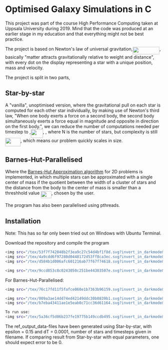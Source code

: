 # Optimised Galaxy Simulations in C

This project was part of the course High Performance Computing taken at Uppsala University during 2019. Mind that the code was produced at an earlier stage in my education and that everything might not be best practice.

The project is based on Newton's law of universal gravitation,<img src="/tex/ebe1a6a00f5417138a18fd859a6bb504.svg?invert_in_darkmode&sanitize=true" align=middle width=85.82971649999999pt height=23.388043799999995pt/>, basically "matter attracts gravitationally relative to weight and distance", with every dot on the display representing a star with a unique position, mass and velocity.

The project is split in two parts,

## Star-by-star

A "vanilla", unoptimised version, where the gravitational pull on each star is computed for each other star individually, by making use of Newton's third law, "When one body exerts a force on a second body, the second body simultaneously exerts a force equal in magnitude and opposite in direction on the first body.", we can reduce the number of computations needed per timestep to ,<img src="/tex/1543c1876e3d20ade9401dccfef3689a.svg?invert_in_darkmode&sanitize=true" align=middle width=38.812847699999985pt height=26.76175259999998pt/>, , where N is the number of stars, but complexity is still <img src="/tex/8e90dbe2d3ca28b3ad0012cb03e7ead6.svg?invert_in_darkmode&sanitize=true" align=middle width=48.70330244999999pt height=26.76175259999998pt/>, which means our problem quickly scales in size.

## Barnes-Hut-Parallelised

Where the [Barnes-Hut Approximation algorithm](https://en.wikipedia.org/wiki/Barnes%E2%80%93Hut_simulation) for 2D problems is implemented, in which multiple stars can be approximated with a single center of mass if the quotient between the width of a cluster of stars and the distance from the body to the center of mass is smaller than a  threshhold value <img src="/tex/20d4bcfec3faaaae8404a53c8fc76fb2.svg?invert_in_darkmode&sanitize=true" align=middle width=33.96649739999999pt height=22.831056599999986pt/>, chosen by the user. 

The program has also been parallelised using pthreads.

## Installation
Note: This has so far only been tried out on Windows with Ubuntu Terminal.

Download the repository and compile the program
```bash
<img src="/tex/53f7f742848b2f3ea9c27c54d4bf1f8d.svg?invert_in_darkmode&sanitize=true" align=middle width=281.90691869999995pt height=22.831056599999986pt/> git clone https://github.com/LoweLundin/Optimised-galaxy-simulations-in-C
<img src="/tex/4a9cdd6f97280d0448172d53ff8ca3ec.svg?invert_in_darkmode&sanitize=true" align=middle width=562.61847675pt height=24.65753399999998pt/> cd <WORKING-DIRECTORY>/Barnes-Hut-Parallelised # For Barnes-Hut-Parallelised
<img src="/tex/d584b1d006afc601216ab77f67f74618.svg?invert_in_darkmode&sanitize=true" align=middle width=700.27449855pt height=164.20092150000002pt/> cd <WORKING-DIRECTORY>/Star-by-star

<img src="/tex/9ccd853c8c0243050c251be44303507e.svg?invert_in_darkmode&sanitize=true" align=middle width=919.3667983499997pt height=24.65753399999998pt/>example: time ./galsim 2000 input_data/ellipse_N_02000.gal 1000 0.001 1
```

For Barnes-Hut-Parallelised:
```bash
<img src="/tex/76c17fd11f5fafce060e1b7363b96159.svg?invert_in_darkmode&sanitize=true" align=middle width=511.3089696pt height=24.65753399999998pt/> enter "time ./galsim [number of stars in simulation] [input file to read] [number of timesteps to run] [delta t] [theta_max]  [graphics on/off boolean] [number of threads to run on]"

<img src="/tex/009a3ae14dd74ed42149ddc30b0839b1.svg?invert_in_darkmode&sanitize=true" align=middle width=667.3978459499999pt height=282.55708469999996pt/>\theta_{max}<img src="/tex/05434573b97c16d7a40fa98feeb458fb.svg?invert_in_darkmode&sanitize=true" align=middle width=1390.637424pt height=308.85845429999995pt/> cd <WORKING-DIRECTORY>/Star-by-star/compare_gal_files # For Star-by-star
<img src="/tex/b7eba43411ae1e5eab0c71cc36d61164.svg?invert_in_darkmode&sanitize=true" align=middle width=745.06664595pt height=42.19180350000001pt/> gcc -o compare_gal_files compare_gal_files.c -lm

To run use:
<img src="/tex/5a36cf5d06b237fe19775b149ccdb495.svg?invert_in_darkmode&sanitize=true" align=middle width=849.8204516999999pt height=45.84475500000001pt/> ./compare_gal_files 3000 ref_output_data/ellipse_N_03000_after100steps.gal ../result.gal
```

The ref_output_data-files have been generated using Star-by-star, with epsilon = 0.15 and dT = 0.0001, number of stars and timesteps given in filename. If comparing result from Star-by-star with equal parameters, one should expect error to be 0.
